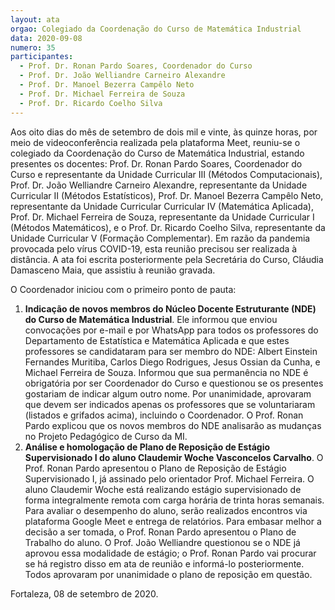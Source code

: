 ```yaml
---
layout: ata
orgao: Colegiado da Coordenação do Curso de Matemática Industrial
data: 2020-09-08
numero: 35
participantes:
  - Prof. Dr. Ronan Pardo Soares, Coordenador do Curso
  - Prof. Dr. João Welliandre Carneiro Alexandre
  - Prof. Dr. Manoel Bezerra Campêlo Neto
  - Prof. Dr. Michael Ferreira de Souza
  - Prof. Dr. Ricardo Coelho Silva
---
```


Aos oito dias do mês de setembro de dois mil e vinte, às quinze horas, por meio de videoconferência realizada pela plataforma Meet, reuniu-se o colegiado da Coordenação do Curso de Matemática Industrial, estando presentes os docentes: Prof. Dr. Ronan Pardo Soares, Coordenador do Curso e representante da Unidade Curricular III (Métodos Computacionais), Prof. Dr. João Welliandre Carneiro Alexandre, representante da Unidade Curricular II (Métodos Estatísticos), Prof. Dr. Manoel Bezerra Campêlo Neto, representante da Unidade Curricular Curricular IV (Matemática Aplicada), Prof. Dr. Michael Ferreira de Souza, representante da Unidade Curricular I (Métodos Matemáticos), e o Prof. Dr. Ricardo Coelho Silva, representante da Unidade Curricular V (Formação Complementar).
Em razão da pandemia provocada pelo vírus COVID-19, esta reunião precisou ser realizada à distância.
A ata foi escrita posteriormente pela Secretária do Curso, Cláudia Damasceno Maia, que assistiu à reunião gravada.

O Coordenador iniciou com o primeiro ponto de pauta:

1. **Indicação de novos membros do Núcleo Docente Estruturante (NDE) do Curso de Matemática Industrial**.
   Ele informou que enviou convocações por e-mail e por WhatsApp para todos os professores do Departamento de Estatística e Matemática Aplicada e que estes professores se candidataram para ser membro do NDE: Albert Einstein Fernandes Muritiba, Carlos Diego Rodrigues, Jesus Ossian da Cunha, e Michael Ferreira de Souza.
   Informou que sua permanência no NDE é obrigatória por ser Coordenador do Curso e questionou se os presentes gostariam de indicar algum outro nome.
   Por unanimidade, aprovaram que devem ser indicados apenas os professores que se voluntariaram (listados e grifados acima), incluindo o Coordenador.
   O Prof. Ronan Pardo explicou que os novos membros do NDE analisarão as mudanças no Projeto Pedagógico de Curso da MI.
2. **Análise e homologação de Plano de Reposição de Estágio Supervisionado I do aluno Claudemir Woche Vasconcelos Carvalho**.
   O Prof. Ronan Pardo apresentou o Plano de Reposição de Estágio Supervisionado I, já assinado pelo orientador Prof. Michael Ferreira.
   O aluno Claudemir Woche está realizando estágio supervisionado de forma integralmente remota com carga horária de trinta horas semanais.
   Para avaliar o desempenho do aluno, serão realizados encontros via plataforma Google Meet e entrega de relatórios.
   Para embasar melhor a decisão a ser tomada, o Prof. Ronan Pardo apresentou o Plano de Trabalho do aluno.
   O Prof. João Welliandre questionou se o NDE já aprovou essa modalidade de estágio; o Prof. Ronan Pardo vai procurar se há registro disso em ata de reunião e informá-lo posteriormente.
   Todos aprovaram por unanimidade o plano de reposição em questão.

Fortaleza, 08 de setembro de 2020.
